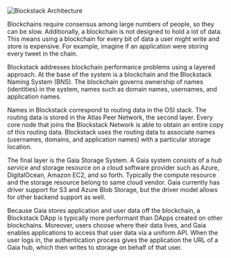 
![Blockstack Architecture](/common/images/architecture.png)

Blockchains require consensus among large numbers of people, so they can be slow. Additionally, a blockchain is not designed to hold a lot of data. This means using a blockchain for every bit of data a user might write and store is expensive. For example, imagine if an application were storing every tweet in the chain.

Blockstack addresses blockchain performance problems using a layered approach. At the base of the system is a blockchain and the Blockstack Naming System (BNS). The blockchain  governs ownership of names (identities)  in the system, names such as domain names, usernames, and application names.

Names in Blockstack correspond to routing data in the OSI stack. The routing data is stored in the Atlas Peer Network, the second layer. Every core node that joins the Blockstack Network is able to obtain an entire copy of this routing data. Blockstack uses the routing data to associate names (usernames, domains, and application names) with a particular storage location.

The final layer is the Gaia Storage System. A Gaia system consists of  a _hub
service_ and storage resource on a cloud software provider such as Azure,
DigitalOcean, Amazon EC2, and so forth. Typically the compute resource and the
storage resource belong to same cloud vendor. Gaia currently has
driver support for S3 and Azure Blob Storage, but the driver model allows for
other backend support as well.

Because Gaia stores application and user data off the blockchain, a Blockstack
DApp is typically more performant than DApps created on other blockchains.
Moreover, users choose where their data lives, and Gaia enables applications
to access that user data via a uniform API. When the user logs in,
the authentication process gives the application the URL of a Gaia hub, which
then writes to storage on behalf of that user.

